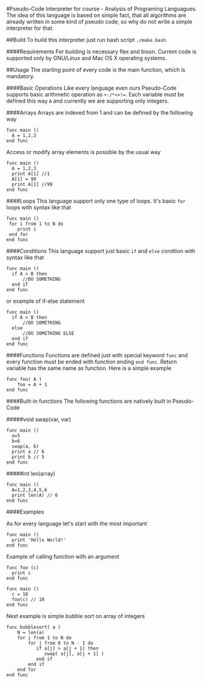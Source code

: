 #Pseudo-Code
Interpreter for course - Analysis of Programing Languagues.
The idea of this language is based on simple fact, that all algorithms are already written in some kind of pseudo code, so why do not write a simple interpreter for that.

##Build
To build this interpreter just run bash script
``` ./make.bash ```

####Requirements
For building is necessary flex and bison.
Current code is supported only by GNU/Linux and Mac OS X operating systems.

##Usage
The starting point of every code is the main function, which is mandatory.

####Basic Operations
Like every language even ours Pseudo-Code supports basic arithmetic operation as ```+-/*<>!=```.
Each variable must be defined this way ```A``` and currently we are supporting only integers.

####Arrays
Arrays are indexed from 1 and can be defined by the following way
```
func main ()
  A = 1,2,3
end func
```

Access or modify array elements is possible by the usual way
```
func main ()
  A = 1,2,3
  print A[1] //1
  A[1] = 99 
  print A[1] //99
end func 
```

####Loops
This language support only one type of loops. It's basic ```for``` loops with syntax like that
```
func main ()
 for i from 1 to N do
    print i
 end for
end func
```

####Conditions
This language support just basic ```if``` and ```else``` condtion with syntax like that
```
func main ()
  if A > B then      
      //DO SOMETHING
  end if
end func
```
or example of if-else statement
```
func main ()
  if A > B then      
      //DO SOMETHING
  else
      //DO SOMETHING ELSE
  end if
end func
```

####Functions
Functions are defined just with special keyword ```func``` and every function must be ended with function ending ```end func```. Return variable has the same name as function. Here is a simple example
```
func foo( A )
    foo = A + 1
end func
```

####Built-in functions
The following functions are natively built in Pseudo-Code

#####void swap(var, var) 
```
func main ()
  a=5
  b=6
  swap(a, b)
  print a // 6
  print b // 5 
end func
```

#####int len(array)
```
func main ()
  A=1,2,3,4,5,6
  print len(A) // 6
end func
```

####Examples

As for every language let's start with the most important
```
func main ()
  print 'Hello World!'
end func
```

Example of calling function with an argument
```
func foo (c)
  print c
end func

func main ()
  c = 10
  foo(c) // 10
end func
```

Next example is simple bubble sort on array of integers
```
func bubblesort( a )
	N = len(a)
    for i from 1 to N do
        for j from 0 to N - 1 do
           if a[j] > a[j + 1] then
              swap( a[j], a[j + 1] )
           end if
        end if
    end for   
end func
```




